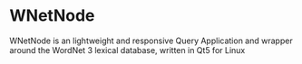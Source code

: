 # WNetNode
WNetNode is an lightweight and responsive Query Application and wrapper around the WordNet 3 lexical database, written in Qt5 for Linux
